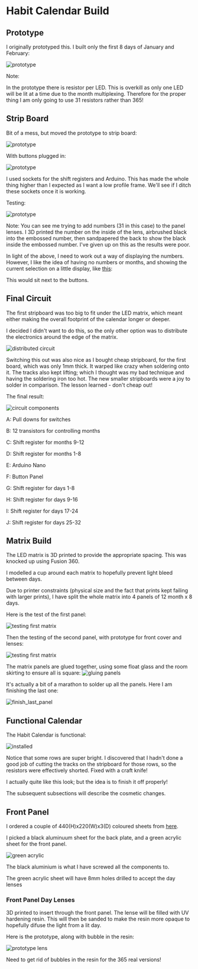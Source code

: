 # Habit Calendar Build

## Prototype

I originally prototyped this. I built only the first 8 days of January and February:

![prototype](./images/prototype.jpg) 

Note:

In the prototype there is resistor per LED. This is overkill as only one LED will be lit at a time due to the month multiplexing. Therefore for the proper thing I am only going to use 31 resistors rather than 365!

## Strip Board

Bit of a mess, but moved the prototype to strip board:

![prototype](./images/circuit_1.jpg) 


With buttons plugged in:

![prototype](./images/circuit_2.jpg) 

I used sockets for the shift registers and Arduino. This has made the whole thing higher than I expected as I want a low profile frame. We'll see if I ditch these sockets once it is working.

Testing:

![prototype](./images/testing_strip_board.jpg) 

Note: You can see me trying to add numbers (31 in this case) to the panel lenses. I 3D printed the number on the inside of the lens, airbrushed black into the embossed number, then sandpapered the back to show the black inside the embossed number. I've given up on this as the results were poor.

In light of the above, I need to work out a way of displaying the numbers. However, I like the idea of having no numbers or months, and showing the current selection on a little display, like [this](https://thepihut.com/products/0-91-oled-display-module):

This would sit next to the buttons.

## Final Circuit

The first stripboard was too big to fit under the LED matrix, which meant either making the overall footprint of the calendar longer or deeper. 

I decided I didn't want to do this, so the only other option was to distribute the electronics around the edge of the matrix.

![distributed circuit](./images/distributed_circuit.jpg) 

Switching this out was also nice as I bought cheap stripboard, for the first board, which was only 1mm thick. It warped like crazy when soldering onto it. The tracks also kept lifting; which I thought was my bad technique and having the soldering iron too hot. The new smaller stripboards were a joy to solder in comparison. The lesson learned - don't cheap out!

The final result:

![circuit components](./images/circuit_components.jpg)

A: Pull downs for switches

B: 12 transistors for controlling months

C: Shift register for months 9-12

D: Shift register for months 1-8

E: Arduino Nano

F: Button Panel

G: Shift register for days 1-8

H: Shift register for days 9-16

I: Shift register for days 17-24

J: Shift register for days 25-32


## Matrix Build

The LED matrix is 3D printed to provide the appropriate spacing. This was knocked up using Fusion 360.

I modelled a cup around each matrix to hopefully prevent light bleed between days.

Due to printer constraints (physical size and the fact that prints kept failing with larger prints), I have split the whole matrix into 4 panels of 12 month x 8 days.

Here is the test of the first panel:

![testing first matrix](./images/testing_first_matrix.jpg)

Then the testing of the second panel, with prototype for front cover and lenses:

![testing first matrix](./images/prototype_front_panel.jpg) 

The matrix panels are glued together, using some float glass and the room skirting to ensure all is square:
![gluing panels](./images/gluing_panels.jpg)

It's actually a bit of a marathon to solder up all the panels. Here I am finishing the last one:

![finish_last_panel](./images/finish_last_panel.jpg)

## Functional Calendar

The Habit Calendar is functional:

![installed](./images/installed.jpg) 

Notice that some rows are super bright. I discovered that I hadn't done a good job of cutting the tracks on the stripboard for those rows, so the resistors were effectively shorted. Fixed with a craft knife!

I actually quite like this look; but the idea is to finish it off properly! 

The subsequent subsections will describe the cosmetic changes.

## Front Panel

I ordered a couple of 440(H)x220(W)x3(D) coloured sheets from [here](https://www.sheetplastics.co.uk).

I picked a black aluminuum sheet for the back plate, and a green acrylic sheet for the front panel.

![green acrylic](./images/green_acrylic.jpg)

The black aluminium is what I have screwed all the components to.


The green acrylic sheet will have 8mm holes drilled to accept the day lenses

### Front Panel Day Lenses

3D printed to insert through the front panel. The lense will be filled with UV hardening resin. This will then be sanded to make the resin more opaque to hopefully difuse the light from a lit day.

Here is the prototype, along with bubble in the resin:

![prototype lens](./images/prototype_lens.jpg) 

Need to get rid of bubbles in the resin for the 365 real versions!
